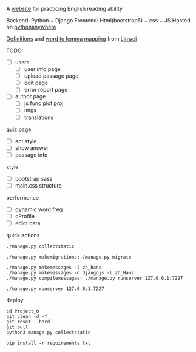 A [website](https://adenchen27.pythonanywhere.com/index/) for practicing English reading ability

Backend: Python + Django
Frontend: Html(bootstrap5) + css + JS
Hosted on [pythonanywhere](https://www.pythonanywhere.com/)

[Definitions](https://github.com/skywind3000/ECDICT) and [word to lemma mapping](https://github.com/skywind3000/lemma.en) from [Linwei](https://github.com/skywind3000)



TODO:
- [ ] users
    - [ ] user info page
    - [ ] upload passage page
    - [ ] edit page
    - [ ] error report page
- [ ] author page
    - [ ] js func plot proj
    - [ ] imgs
    - [ ] translations

quiz page
- [ ] act style
- [ ] show answer
- [ ] passage info

style
- [ ] bootstrap sass
- [ ] main.css structure

performance
- [ ] dynamic word freq
- [ ] cProfile
- [ ] edict data

quick actions
```
./manage.py collectstatic

./manage.py makemigrations;./manage.py migrate

./manage.py makemessages -l zh_hans
./manage.py makemessages -d djangojs -l zh_Hans
./manage.py compilemessages; ./manage.py runserver 127.0.0.1:7227

./manage.py runserver 127.0.0.1:7227

```

deploy
```
cd Project_0
git clean -d -f
git reset --hard
git pull
python3 manage.py collectstatic

pip install -r requirements.txt
```



